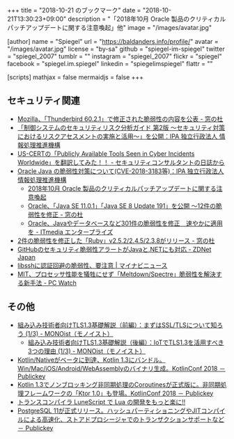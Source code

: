 +++
title = "2018-10-21 のブックマーク"
date =  "2018-10-21T13:30:23+09:00"
description = "「2018年10月 Oracle 製品のクリティカルパッチアップデートに関する注意喚起」他"
image = "/images/avatar.jpg"

[author]
name      = "Spiegel"
url       = "https://baldanders.info/profile/"
avatar    = "/images/avatar.jpg"
license   = "by-sa"
github    = "spiegel-im-spiegel"
twitter   = "spiegel_2007"
tumblr    = ""
instagram = "spiegel_2007"
flickr    = "spiegel"
facebook  = "spiegel.im.spiegel"
linkedin  = "spiegelimspiegel"
flattr    = ""

[scripts]
  mathjax = false
  mermaidjs = false
+++

## セキュリティ関連

- [Mozilla、「Thunderbird 60.2.1」で修正された脆弱性の内容を公表 - 窓の杜](https://forest.watch.impress.co.jp/docs/news/1146782.html)
- [「制御システムのセキュリティリスク分析ガイド 第2版 ～セキュリティ対策におけるリスクアセスメントの実施と活用～」を公開：IPA 独立行政法人 情報処理推進機構](https://www.ipa.go.jp/security/controlsystem/riskanalysis.html)
- [US-CERTの「Publicly Available Tools Seen in Cyber Incidents Worldwide」を翻訳してみた！！ - セキュリティコンサルタントの日誌から](https://www.scientia-security.org/entry/2018/10/14/170145)
- [Oracle Java の脆弱性対策について(CVE-2018-3183等)：IPA 独立行政法人 情報処理推進機構](https://www.ipa.go.jp/security/ciadr/vul/20181017-jre.html)
    - [2018年10月 Oracle 製品のクリティカルパッチアップデートに関する注意喚起](http://www.jpcert.or.jp/at/2018/at180042.html)
    - [Oracle、「Java SE 11.0.1」「Java SE 8 Update 191」を公開 ～12件の脆弱性を修正 - 窓の杜](https://forest.watch.impress.co.jp/docs/news/1148283.html)
    - [Oracle、Javaやデータベースなど301件の脆弱性を修正　速やかに適用を - ITmedia エンタープライズ](http://www.itmedia.co.jp/enterprise/articles/1810/17/news074.html)
- [2件の脆弱性を修正した「Ruby」v2.5.2/2.4.5/2.3.8がリリース - 窓の杜](https://forest.watch.impress.co.jp/docs/news/1148586.html)
- [GitHubのセキュリティ脆弱性アラートがJavaと.NETにも対応 - ZDNet Japan](https://japan.zdnet.com/article/35127245/)
- [libsshに認証回避の脆弱性、要注意 | マイナビニュース](https://news.mynavi.jp/article/20181019-708931/)
- [MIT、プロセッサ性能を犠牲にせず「Meltdown/Spectre」脆弱性を解決する新手法  - PC Watch](https://pc.watch.impress.co.jp/docs/news/1148962.html)

## その他

- [組み込み技術者向けTLS1.3基礎解説（前編）：まずはSSL/TLSについて知ろう (1/3) - MONOist（モノイスト）](http://monoist.atmarkit.co.jp/mn/articles/1809/18/news004.html)
    - [組み込み技術者向けTLS1.3基礎解説（後編）：IoTでTLS1.3を活用すべき3つの理由 (1/3) - MONOist（モノイスト）](http://monoist.atmarkit.co.jp/mn/articles/1810/10/news005.html)
- [Kotlin/Nativeがベータに到達、Kotlin 1.3にバンドル。Win/Mac/iOS/Android/WebAssemblyのバイナリ生成。KotlinConf 2018 － Publickey](https://www.publickey1.jp/blog/18/kotlinnativekotlin_13winmaciosandroidwebassemblykotlinconf_2018.html)
- [Kotlin 1.3でノンブロッキング非同期処理のCoroutinesが正式版に。非同期処理フレームワークの「Ktor 1.0」も登場。KotlinConf 2018 － Publickey](https://www.publickey1.jp/blog/18/kotlin_13coroutinesktor_10kotlinconf_2018.html)
- [トランスコンパイラ LuneScript で Lua の開発をもっと楽に!!](https://qiita.com/dwarfJP/items/21d4d4099ab0feb68eaf)
- [PostgreSQL 11が正式リリース。ハッシュパーティショニングやJITコンパイルによる高速化、ストアドプロシージャでのトランザクションサポートなど － Publickey](https://www.publickey1.jp/blog/18/postgresql_11jit.html)
